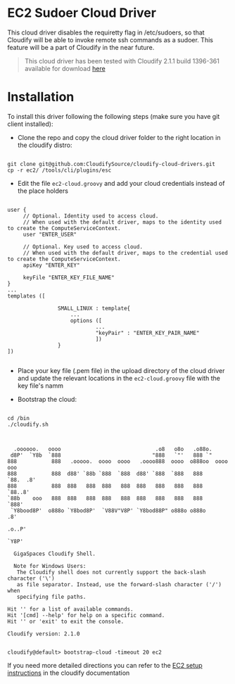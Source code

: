 # EC2 Sudoer Cloud Driver  

This cloud driver disables the requiretty flag in /etc/sudoers, so that Cloudify will be able to invoke remote ssh commands as a sudoer. This feature will be a part of Cloudify in the near future.


> This cloud driver has been tested with Cloudify 2.1.1 build 1396-361 available for download [here](http://repository.cloudifysource.org/org/cloudifysource/2.1.1/gigaspaces-cloudify-2.1.1-ga-b1396-361.zip)

# Installation 

To install this driver following the following steps (make sure you have git client installed): 

* Clone the repo and copy the cloud driver folder to the right location in the cloudify distro: 
<pre><code>
git clone git@github.com:CloudifySource/cloudify-cloud-drivers.git
cp -r ec2/ <cloudify root>/tools/cli/plugins/esc
</code></pre>

* Edit the file `ec2-cloud.groovy` and add your cloud credentials instead of the place holders
<pre><code>
user {
	 // Optional. Identity used to access cloud. 
	 // When used with the default driver, maps to the identity used to create the ComputeServiceContext.
	 user "ENTER_USER"
	 
	 // Optional. Key used to access cloud.
	 // When used with the default driver, maps to the credential used to create the ComputeServiceContext.
	 apiKey "ENTER_KEY"
		 
	 keyFile "ENTER_KEY_FILE_NAME"
}
...
templates ([
				
				SMALL_LINUX : template{
					...
					options ([
							...
							"keyPair" : "ENTER_KEY_PAIR_NAME"
							])
				}
])				

</code></pre>

* Place your key file (.pem file) in the upload directory of the cloud driver and update the relevant locations in the `ec2-cloud.groovy` file with the key file's namm

* Bootstrap the cloud: 
<pre><code>
cd <cloudify root>/bin
./cloudify.sh
</code></pre>

<pre><code>

  .oooooo.   oooo                              .o8   o8o   .o88o.             
 d8P'  `Y8b  `888                             "888   `"'   888 `"             
888           888   .ooooo.  oooo  oooo   .oooo888  oooo  o888oo  oooo    ooo 
888           888  d88' `88b `888  `888  d88' `888  `888   888     `88.  .8'  
888           888  888   888  888   888  888   888   888   888      `88..8'   
`88b    ooo   888  888   888  888   888  888   888   888   888       `888'    
 `Y8bood8P'  o888o `Y8bod8P'  `V88V"V8P' `Y8bod88P" o888o o888o       .8'     
                                                                  .o..P'      
                                                                  `Y8P'

  GigaSpaces Cloudify Shell.  

  Note for Windows Users:
   The Cloudify shell does not currently support the back-slash character ('\')
   as file separator. Instead, use the forward-slash character ('/') when
   specifying file paths.

Hit '<tab>' for a list of available commands.
Hit '[cmd] --help' for help on a specific command.
Hit '<ctrl-d>' or 'exit' to exit the console.

Cloudify version: 2.1.0


cloudify@default> bootstrap-cloud -timeout 20 ec2
</code></pre>

If you need more detailed directions you can refer to the [EC2 setup instructions](http://www.cloudifysource.org/guide/setup/configuring_ec2) in the cloudify documentation

